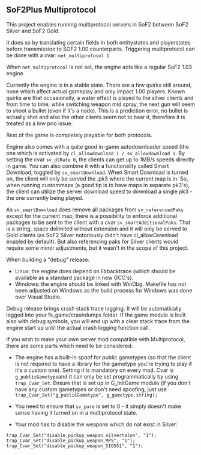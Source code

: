 ## SoF2Plus Multiprotocol

This project enables running multiprotocol servers in SoF2 between SoF2 Silver and SoF2 Gold.

It does so by translating certain fields in both entitystates and playerstates before transmission to SOF2 1.00 counterparts.
Triggering multiprotocol can be done with a cvar: ```net_multiprotocol 1``` 

When ```net_multiprotocol``` is not set, the engine acts like a regular SoF2 1.03 engine.

Currently the engine is in a stable state. There are a few quirks still around, none which affect actual gameplay and only impact 1.00 players. Known quirks are that occasionally, a water effect is played to the silver clients and from time to time, while switching weapon mid spray, the next gun will seem to shoot a bullet (even if it's a nade). 
This is a prediction error, no bullet is actually shot and also the other clients seem not to hear it, therefore it is treated as a low prio issue.

Rest of the game is completely playable for both protocols.

Engine also comes with a quite good in-game autodownloader speed (the one which is activated by ```cl_allowdownload 1 / sv_allowdownload 1```. By setting the cvar ```sv_dlRate 0```, the clients can get up to 1MB/s speeds directly in game.
You can also combine it with a functionality called Smart Download, toggled by ```sv_smartDownload```. When Smart Download is turned on, the client will only be served the .pk3 where the current map is in. So, when running custommaps (a good tip is to have maps in separate pk3's), the client can utilize the server download speed to download a single pk3 - the one currently being played.

As ```sv_smartDownload``` does remove all packages from ```sv_referencedPaks``` except for the current map, there is a possibility to enforce additional packages to be sent to the client with a cvar ```sv_smartAdditionalPaks```. That is a string, space delimited without extension and it will only be served to Gold clients (as SoF2 Silver notoriously didn't have cl_allowDownload enabled by default). But also referencing paks for Silver clients would require some minor adjustments, but it wasn't in the scope of this project.

When building a "debug" release:
* Linux: the engine does depend on libbacktrace (which should be available as a standard package in new GCC's).
* Windows: the engine should be linked with WinDbg. Makefile has not been adjusted on Windows as the build process for Windows was done over Visual Studio.

Debug release brings crash stack trace logging. It will be automatically logged into your fs_game/crashdumps folder. If the game module is built also with debug symbols, you will end up with a clear stack trace from the engine start up until the actual crash logging function call.


If you wish to make your own server mod compatible with Multiprotocol, there are some parts which need to be considered:

* The engine has a built-in spoof for public gametypes (so that the client is not required to have a library for the gametype you're trying to play if it's a custom one). Setting it is mandatory on every mod. Cvar is ```g_publicGametype```and it can only be set programmatically by using ```trap_Cvar_Set```. Ensure that is set up in G_InitGame module (if you don't have any custom gametypes or don't need spoofing, just use ```trap_Cvar_Set("g_publicGametype", g_gametype.string);```

* You need to ensure that ```sv_pure``` is set to 0 - it simply doesn't make sense having it turned on in a multiprotocol state.

* Your mod has to disable the weapons which do not exist in Silver: 

```
trap_Cvar_Set("disable_pickup_weapon_silvertalon", "1");
trap_Cvar_Set("disable_pickup_weapon_MP5", "1");
trap_Cvar_Set("disable_pickup_weapon_SIG551", "1");
```


